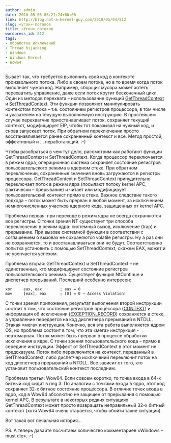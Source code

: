 ```yaml
---
author: admin
date: 2010-05-05 06:21:24+00:00
link: http://blog.not-a-kernel-guy.com/2010/05/04/812
slug: «угон»-потоков
title: «Угон» потоков
wordpress_id: 812
tags:
- Обработка исключений
- Thread hijacking
- Windows
- Windows Kernel
- Wow64
---
```


Бывает так, что требуется выполнить свой код в контексте произвольного потока. Либо в своем потоке, но в то время когда поток выполняет чужой код. Например, сборщик мусора может хотеть перехватить управление, даже если поток крутит бесконечный цикл. Один из методов перехвата – использование функций [GetThreadContext](http://msdn.microsoft.com/en-us/library/ms679362%28VS.85%29.aspx) и [SetThreadContext](http://msdn.microsoft.com/en-us/library/ms680632%28v=VS.85%29.aspx). Эти функции позволяют манипулировать контекстом потока – т.е. состоянием регистров процессора, в том числе и указателем на текущую выполняемую инструкцию. В простейшем случае перехватчик приостанавливает поток, сохраняет текущий контекст, модифицирует EIP, чтобы тот показывал на нужный код, и снова запускает поток. При обратном переключении просто восстанавливается ранее сохраненный контекст и все. Метод простой, эффективный и … неработающий. :-)

Чтобы разобраться в чем тут дело, рассмотрим как работают функции GetThreadContext и SetThreadContext. Когда процессор переключается в режим ядра, операционная система сохраняет состояние регистров пользовательского режима в ядерном стеке. При обратном переключении, сохраненные значения вновь загружаются в регистры процессора. GetThreadContext и SetThreadContext принудительно переключает поток в режим ядра (посылают потоку kernel APC, фактически – прерывание) и читает или модифицирует пользовательский контекст прямо в стеке. Важное следствие такого подхода – поток может быть прерван в любой момент, за исключением немногочисленных  участков ядерного кода, защищенных от kernel APC.

Проблема первая: при переходе в режим ядра не всегда сохраняются все регистры. С точки зрения NT существует три способа переключения в режим ядра: системный вызов, исключение (trap) и прерывание. При вызове системной функции  в соответствии с соглашением о вызовах не сохраняются volatile регистры. Ну а раз они не сохраняются, то и восстанавливаться они не будут. Соответственно попытка установить с помощью SetThreadContext, скажем EAX, может и не увенчается успехом.

Проблема вторая: GetThreadContext и SetThreadContext – не единственные, кто модифицирует состояние регистров пользовательского режима. Существует функция NtContinue и диспетчер прерываний. Последний особенно интересен:

```no-highlight
xor 	eax, eax		; eax = 0
mov 	[eax], eax		; [0] = 0 – Access Violation!
```

С точки зрения приложения, результат выполнения второй инструкции состоит в том, что состояние регистров процессора ([CONTEXT](http://msdn.microsoft.com/en-us/library/ms679284%28v=VS.85%29.aspx)) и информация об исключении ([EXCEPTION_RECORD](http://msdn.microsoft.com/en-us/library/aa363082%28VS.85%29.aspx)) сохраняется в стеке, а управление передается на код диспетчера прерываний в NTDLL. Этакая «мега» инструкция. Конечно, вся эта работа выполняется ядром OS, но проблема состоит в том, что эта «мега» инструкция - неатомарная. Поток может быть прерван в процессе обработки исключения в ядре. С точки зрения пользовательского кода – прямо в середине инструкции. Эффект от SetThreadContext в этот момент не предсказуем. Поток либо переключится на контекст, переданный в SetThreadContext, либо диспетчер исключений переключит поток на код диспетчера прерываний в NTDLL. Все зависит от того, кто установит пользовательский контекст последним.

Проблема третья: Wow64. Если совсем коротко, то точка входа в 64-х битный код сидит в ring 3. По аналогии с точками входа в ядро, этот код сохраняет 32-х битное состояние процессора. В отличие точек входа в ядро, код в Wow64 абсолютно не защищен от прерывания с помощью kernel APC. В результате в некоторых редких ситуациях GetThreadContext может просто возвращать неправильный 32-х битный контекст (хотя Wow64 очень старается, чтобы обойти такие ситуации).

Вот такая вот печальная история…

PS. А теперь давайте посчитаем количество комментариев «Windows – must die». :-)
